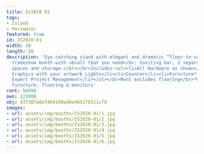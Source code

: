 ```yaml
---
title: Is2020 01
tags:
- Island
- Perimeter
featured: true
id: IS2020-01
width: 20
length: 20
description: 'Eye-catching stand with elegant and dramatic “floor-to-ceiling” illuminated
  tradeshow booth with <b>all that you need</b>: Inviting bar, 2 separate meeting
  spaces and storage.</br></br>Includes:<ul><li>All Hardware as shown</li><li>New
  Graphics with your artwork Lights</li><li>Counter</li><li>Furniture* (as per availability)</li><li>Friendly
  Expert Project Management</li></ul></br>Rent excludes flooring</br>*Own excludes
  furniture, flooring & monitors'
rent: 56990
own: 123900
obj: 437387a8e54b4100a46e4b52fb511cf0
images:
- url: assets/img/booths/IS2020-01/1.jpg
- url: assets/img/booths/IS2020-01/2.jpg
- url: assets/img/booths/IS2020-01/3.jpg
- url: assets/img/booths/IS2020-01/4.jpg
- url: assets/img/booths/IS2020-01/5.jpg
- url: assets/img/booths/IS2020-01/6.jpg
---
```


